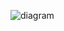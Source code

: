 ![diagram](https://raw.githubusercontent.com/CloudCoreo/audit-aws-elb/master/images/diagram.png "diagram")
